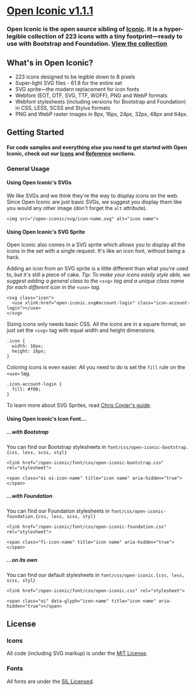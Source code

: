 ﻿[Open Iconic v1.1.1](https://github.com/iconic/open-iconic)
===========

### Open Iconic is the open source sibling of [Iconic](https://github.com/iconic/open-iconic). It is a hyper-legible collection of 223 icons with a tiny footprint&mdash;ready to use with Bootstrap and Foundation. [View the collection](https://github.com/iconic/open-iconic)

## What's in Open Iconic?

* 223 icons designed to be legible down to 8 pixels
* Super-light SVG files - 61.8 for the entire set
* SVG sprite&mdash;the modern replacement for icon fonts
* Webfont (EOT, OTF, SVG, TTF, WOFF), PNG and WebP formats
* Webfont stylesheets (including versions for Bootstrap and Foundation) in CSS, LESS, SCSS and Stylus formats
* PNG and WebP raster images in 8px, 16px, 24px, 32px, 48px and 64px.

## Getting Started

#### For code samples and everything else you need to get started with Open Iconic, check out our [Icons](https://github.com/iconic/open-iconic) and [Reference](https://github.com/iconic/open-iconic) sections.

### General Usage

#### Using Open Iconic's SVGs

We like SVGs and we think they're the way to display icons on the web. Since Open Iconic are just basic SVGs, we suggest
you display them like you would any other image (don't forget the `alt` attribute).

```
<img src="/open-iconic/svg/icon-name.svg" alt="icon name">
```

#### Using Open Iconic's SVG Sprite

Open Iconic also comes in a SVG sprite which allows you to display all the icons in the set with a single request. It's
like an icon font, without being a hack.

Adding an icon from an SVG sprite is a little different than what you're used to, but it's still a piece of cake. *Tip:
To make your icons easily style able, we suggest adding a general class to the* `<svg>` *tag and a unique class name for
each different icon in the* `<use>` *tag.*

```
<svg class="icon">
  <use xlink:href="open-iconic.svg#account-login" class="icon-account-login"></use>
</svg>
```

Sizing icons only needs basic CSS. All the icons are in a square format, so just set the `<svg>` tag with equal width
and height dimensions.

```
.icon {
  width: 16px;
  height: 16px;
}
```

Coloring icons is even easier. All you need to do is set the `fill` rule on the `<use>` tag.

```
.icon-account-login {
  fill: #f00;
}
```

To learn more about SVG Sprites, read [Chris Coyier's guide](http://css-tricks.com/svg-sprites-use-better-icon-fonts/).

#### Using Open Iconic's Icon Font...

##### …with Bootstrap

You can find our Bootstrap stylesheets in `font/css/open-iconic-bootstrap.{css, less, scss, styl}`

```
<link href="/open-iconic/font/css/open-iconic-bootstrap.css" rel="stylesheet">
```

```
<span class="oi oi-icon-name" title="icon name" aria-hidden="true"></span>
```

##### …with Foundation

You can find our Foundation stylesheets in `font/css/open-iconic-foundation.{css, less, scss, styl}`

```
<link href="/open-iconic/font/css/open-iconic-foundation.css" rel="stylesheet">
```

```
<span class="fi-icon-name" title="icon name" aria-hidden="true"></span>
```

##### …on its own

You can find our default stylesheets in `font/css/open-iconic.{css, less, scss, styl}`

```
<link href="/open-iconic/font/css/open-iconic.css" rel="stylesheet">
```

```
<span class="oi" data-glyph="icon-name" title="icon name" aria-hidden="true"></span>
```

## License

### Icons

All code (including SVG markup) is under the [MIT License](http://opensource.org/licenses/MIT).

### Fonts

All fonts are under the [SIL Licensed](http://scripts.sil.org/cms/scripts/page.php?item_id=OFL_web).
